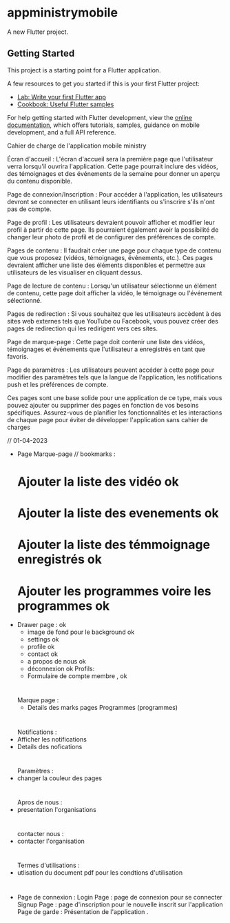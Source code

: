 # appministrymobile

A new Flutter project.

## Getting Started

This project is a starting point for a Flutter application.

A few resources to get you started if this is your first Flutter project:

- [Lab: Write your first Flutter app](https://docs.flutter.dev/get-started/codelab)
- [Cookbook: Useful Flutter samples](https://docs.flutter.dev/cookbook)

For help getting started with Flutter development, view the
[online documentation](https://docs.flutter.dev/), which offers tutorials,
samples, guidance on mobile development, and a full API reference.


Cahier de charge de l'application mobile ministry

Écran d'accueil : L'écran d'accueil sera la première page que l'utilisateur verra lorsqu'il ouvrira l'application. Cette page pourrait inclure des vidéos, des témoignages et des événements de la semaine pour donner un aperçu du contenu disponible.

Page de connexion/Inscription : Pour accéder à l'application, les utilisateurs devront se connecter en utilisant leurs identifiants ou s'inscrire s'ils n'ont pas de compte.

Page de profil : Les utilisateurs devraient pouvoir afficher et modifier leur profil à partir de cette page. Ils pourraient également avoir la possibilité de changer leur photo de profil et de configurer des préférences de compte.

Pages de contenu : Il faudrait créer une page pour chaque type de contenu que vous proposez (vidéos, témoignages, événements, etc.). Ces pages devraient afficher une liste des éléments disponibles et permettre aux utilisateurs de les visualiser en cliquant dessus.

Page de lecture de contenu : Lorsqu'un utilisateur sélectionne un élément de contenu, cette page doit afficher la vidéo, le témoignage ou l'événement sélectionné.

Pages de redirection : Si vous souhaitez que les utilisateurs accèdent à des sites web externes tels que YouTube ou Facebook, vous pouvez créer des pages de redirection qui les redirigent vers ces sites.

Page de marque-page : Cette page doit contenir une liste des vidéos, témoignages et événements que l'utilisateur a enregistrés en tant que favoris.

Page de paramètres : Les utilisateurs peuvent accéder à cette page pour modifier des paramètres tels que la langue de l'application, les notifications push et les préférences de compte.

Ces pages sont une base solide pour une application de ce type, mais vous pouvez ajouter ou supprimer des pages en fonction de vos besoins spécifiques. Assurez-vous de planifier les fonctionnalités et les interactions de chaque page pour éviter de développer l'application sans cahier de charges


// 01-04-2023
- Page Marque-page // bookmarks : 
  # Ajouter la liste des vidéo ok
  # Ajouter la liste des evenements ok
  # Ajouter la liste des témmoignage enregistrés ok
  # Ajouter les programmes voire les programmes ok
- Drawer page : ok 
     - image de fond pour le background ok
     - settings ok
     - profile ok
     - contact ok
     - a propos de nous ok
     - déconnexion ok
  Profils: 
     - Formulaire de compte membre , ok 
   #
  Marque page : 
     - Details des marks pages Programmes (programmes) 
   #
  Notifications :
- Afficher les notifications 
- Details des nofications 
   #
  Paramètres :
- changer la couleur des pages 
   #
  Apros de nous :
- presentation l'organisations 
   #
  contacter nous :
- contacter l'organisation 
   #
  Termes d'utilisations :
- utlisation du document pdf pour les condtions d'utilisation 
   #
- Page de connexion : 
  Login Page : page de connexion pour se connecter 
  Signup Page : page d'inscription pour le nouvelle inscrit sur l'application 
  Page de garde :  Présentation de l'application .
  
  